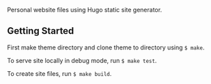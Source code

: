 Personal website files using Hugo static site generator.

## Getting Started

First make theme directory and clone theme to directory using `$ make`.

To serve site locally in debug mode, run `$ make test`.

To create site files, run `$ make build`.
